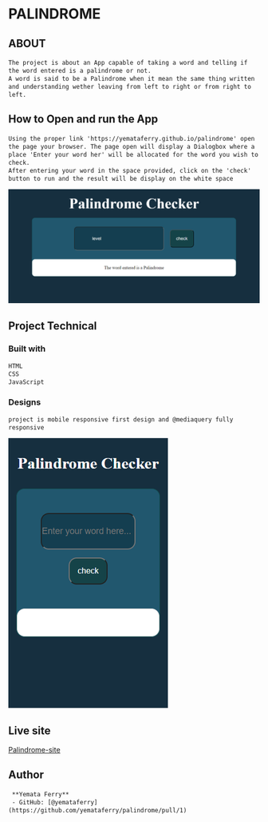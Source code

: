 # PALINDROME
## ABOUT
    The project is about an App capable of taking a word and telling if the word entered is a palindrome or not.
    A word is said to be a Palindrome when it mean the same thing written and understanding wether leaving from left to right or from right to left. 
## How to Open and run the App
    Using the proper link 'https://yemataferry.github.io/palindrome' open the page your browser. The page open will display a Dialogbox where a place 'Enter your word her' will be allocated for the word you wish to check.
    After entering your word in the space provided, click on the 'check' button to run and the result will be display on the white space 
![Palindrome-Checker](./assets/images/desktop%20check.png)
## Project Technical
### Built with
    HTML
    CSS
    JavaScript
### Designs
    project is mobile responsive first design and @mediaquery fully responsive
![mobile responsivenes](./assets/images/mobile%20resp.png)
## Live site
  [Palindrome-site]( https://yemataferry.github.io/palindrome/)
## Author
     **Yemata Ferry**
     - GitHub: [@yemataferry](https://github.com/yemataferry/palindrome/pull/1)
